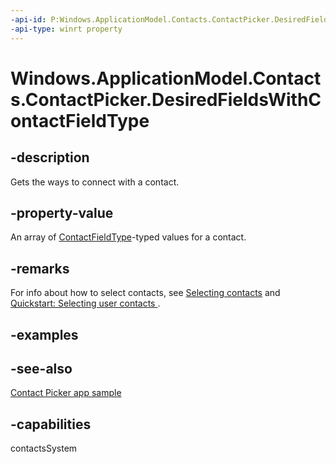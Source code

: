```yaml
---
-api-id: P:Windows.ApplicationModel.Contacts.ContactPicker.DesiredFieldsWithContactFieldType
-api-type: winrt property
---
```


<!-- Property syntax
public Windows.Foundation.Collections.IVector<Windows.ApplicationModel.Contacts.ContactFieldType> DesiredFieldsWithContactFieldType { get; }
-->

# Windows.ApplicationModel.Contacts.ContactPicker.DesiredFieldsWithContactFieldType

## -description
Gets the ways to connect with a contact.

## -property-value
An array of [ContactFieldType](contactfieldtype.md)-typed values for a contact.

## -remarks
For info about how to select contacts, see [Selecting contacts](https://docs.microsoft.com/windows/uwp/contacts-and-calendar/selecting-contacts) and [Quickstart: Selecting user contacts ](https://docs.microsoft.com/previous-versions/windows/apps/jj153343(v=win.10)).

## -examples


## -see-also
[Contact Picker app sample](https://github.com/microsoft/Windows-universal-samples/tree/master/Samples/ContactPicker)
## -capabilities
contactsSystem
